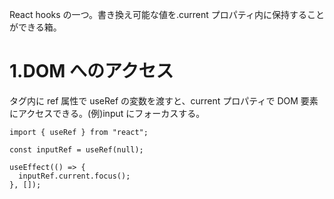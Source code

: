 React hooks の一つ。書き換え可能な値を.current プロパティ内に保持することができる箱。

# 1.DOM へのアクセス

タグ内に ref 属性で useRef の変数を渡すと、current プロパティで DOM 要素にアクセスできる。(例)input にフォーカスする。

```
import { useRef } from "react";

const inputRef = useRef(null);

useEffect(() => {
  inputRef.current.focus();
}, []);
```

